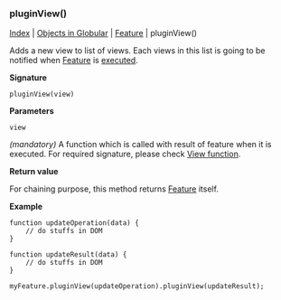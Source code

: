 ### pluginView()

[Index](/docs/README.md) | [Objects in Globular](/docs/objects/README.md) | [Feature](/docs/objects/feature/README.md) | pluginView()

Adds a new view to list of views. Each views in this list is going to be notified when [Feature](/docs/objects/feature/README.md) is [executed](/docs/objects/feature/execute/README.md).

**Signature**

    pluginView(view)

**Parameters**

`view`

*(mandatory)* A function which is called with result of feature when it is executed. For required signature, please check [View function](/docs/interface/view/README.md).

**Return value**

For chaining purpose, this method returns [Feature](/docs/objects/feature/README.md) itself.

**Example**

    function updateOperation(data) {
        // do stuffs in DOM
    }
    
    function updateResult(data) {
        // do stuffs in DOM
    }
    
    myFeature.pluginView(updateOperation).pluginView(updateResult);
